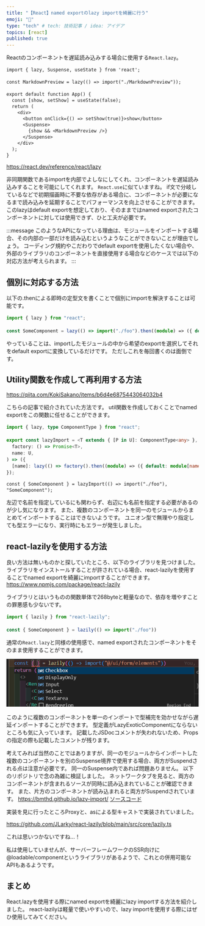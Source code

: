 ```yaml
---
title: "【React】named exportのlazy importを綺麗に行う"
emoji: "📘"
type: "tech" # tech: 技術記事 / idea: アイデア
topics: [react]
published: true
---
```


Reactのコンポーネントを遅延読み込みする場合に使用する`React.lazy`。

```tsx
import { lazy, Suspense, useState } from 'react';

const MarkdownPreview = lazy(() => import("./MarkdownPreview"));

export default function App() {
  const [show, setShow] = useState(false);
  return (
    <div>
      <button onClick={() => setShow(true)}>show</button>
      <Suspense>
        {show && <MarkdownPreview />}
      </Suspense>
    </div>
  );
}
```

https://react.dev/reference/react/lazy

非同期関数であるimportを内部でよしなにしてくれ、コンポーネントを遅延読み込みすることを可能にしてくれます。
`React.use`に似ていますね。
if文で分岐しているなどで初期描画時に不要な依存がある場合に、コンポーネントが必要になるまで読み込みを延期することでパフォーマンスを向上させることができます。
このlazyはdefault exportを想定しており、そのままではnamed exportされたコンポーネントに対しては使用できず、ひと工夫が必要です。

:::message
このようなAPIになっている理由は、モジュールをインポートする場合、その内部の一部だけを読み込むというようなことができないことが理由でしょう。
コーディング規約やこだわりでdefault exportを使用したくない場合や、外部のライブラリのコンポーネントを直接使用する場合などのケースでは以下の対応方法が考えられます。
:::

## 個別に対応する方法

以下の.thenによる即時の定型文を書くことで個別にimportを解決することは可能です。

```ts
import { lazy } from "react";

const SomeComponent = lazy(() => import("./foo").then((module) => ({ default: module.SomeComponent })));
```

やっていることは、importしたモジュールの中から希望のexportを選択してそれをdefault exportに変換しているだけです。
ただしこれを毎回書くのは面倒です。

## Utility関数を作成して再利用する方法

https://qiita.com/KokiSakano/items/b6d4e6875443064032b4

こちらの記事で紹介されていた方法です。
util関数を作成しておくことでnamed exportをこの関数に任せることができます。

```ts
import { lazy, type ComponentType } from "react";

export const lazyImport = <T extends { [P in U]: ComponentType<any> }, U extends string>(
  factory: () => Promise<T>,
  name: U,
) => ({
  [name]: lazy(() => factory().then((module) => ({ default: module[name] }))),
});
```

```ts:使用例
const { SomeComponent } = lazyImport(() => import("./foo"), "SomeComponent");
```

左辺で名前を指定しているにも関わらず、右辺にも名前を指定する必要があるのが少し気になります。
また、複数のコンポーネントを同一のモジュールからまとめてインポートすることはできないようです。
ユニオン型で無理やり指定しても型エラーになり、実行時にもエラーが発生しました。

## react-lazilyを使用する方法

良い方法は無いものかと探していたところ、以下のライブラリを見つけました。
ライブラリをインストールすることが許されている場合、react-lazilyを使用することでnamed exportを綺麗にimportすることができます。
https://www.npmjs.com/package/react-lazily

ライブラリとはいうものの関数単体で268byteと軽量なので、依存を増やすことの罪悪感も少ないです。

```ts
import { lazily } from "react-lazily";

const { SomeComponent } = lazily(() => import("./foo"))
```

通常の`React.lazy`と同様の使用感で、named exportされたコンポーネントをそのまま使用することができます。

![複数のコンポーネントを単一のインポートで型補完を効かせながらインポートする図](/images/react-lazily/multi-components.png)

このように複数のコンポーネントを単一のインポートで型補完を効かせながら遅延インポートすることができます。
型定義がLazyExoticComponentにならないところも気に入っています。
記載したJSDocコメントが失われないため、Propsの指定の際も記載したコメントが残ります。

考えてみれば当然のことではありますが、同一のモジュールからインポートした複数のコンポーネントを別のSuspense境界で使用する場合、両方がSuspendされる点は注意が必要です。
同一のSuspense内であれば問題ありません。
以下のリポジトリで念の為雑に検証しました。
ネットワークタブを見ると、両方のコンポーネントが含まれるソースが同時に読み込まれていることが確認できます。
また、片方のコンポーネントが読み込まれると両方がSuspendされています。
<https://bmthd.github.io/lazy-import/>
[ソースコード](<https://github.com/bmthd/lazy-import>)

実装を見に行ったところProxyと、asによる型キャストで実装されていました。

https://github.com/JLarky/react-lazily/blob/main/src/core/lazily.ts

これは思いつかないですね…！

私は使用していませんが、サーバーフレームワークのSSR向けに@loadable/componentというライブラリがあるようで、これとの併用可能なAPIもあるようです。

## まとめ

React.lazyを使用する際にnamed exportを綺麗にlazy importする方法を紹介しました。
react-lazilyは軽量で使いやすいので、lazy importを使用する際にはぜひ使用してみてください。
